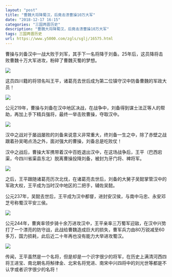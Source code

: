 ```yaml
---
layout: "post"
title: "曹魏大将降蜀汉，后竟击溃曹操10万大军"
date: "2018-12-17 16:15"
categories: "三国两晋历史"
description: "曹魏大将降蜀汉，后竟击溃曹操10万大军"
tags: 三国两晋历史
url: https://www.y5000.com/zgls/sglj/16575.html
---
```






曹操与刘备汉中一战大败于刘军，其手下一名将降于刘备。25年后，这员降将击败曹魏十万大军进攻，粉碎了曹魏灭蜀的梦想。

![](https://img.y5000.com/uploads/allimg/170310/8-1F310113G4432.jpg)

这员四川籍的将领名叫王平，诸葛亮去世后成为第二位镇守汉中防备曹魏的军政大员！

![](https://img.y5000.com/uploads/allimg/170310/8-1F310113H1943.jpg)

公元219年，曹操与刘备在汉中地区决战，在战争中，刘备得到谋士法正等人的帮助，再加上手下精兵强将，最终一举击败曹操，夺取汉中。

![](https://img.y5000.com/uploads/allimg/170310/8-1F310113HVG.jpg)

汉中之战对于屡战屡败的刘备来说意义非常重大，终刘备一生之中，除了赤壁之战跟着孙吴喝点汤之外，面对强大的曹操，刘备总是吃败仗！

汉中之战后，曹操大军携带着汉中百姓退出汉中，在这场战争后，王平（巴西宕渠，今四川省渠县东北）脱离曹操投降刘备，被封为牙门将、裨将军。

![](https://img.y5000.com/uploads/allimg/170310/8-1F310113I3C4.jpg)

之后，王平跟随诸葛亮历次北伐，在诸葛亮去世后，刘备的大舅子吴懿掌管汉中的军政大权，王平成为当时汉中地区的二把手，辅佐吴懿。

公元237年，吴懿去世后，王平成为汉中都督，进封安汉侯，与南中马忠、永安邓芝号称蜀汉平安三侯。

![](https://img.y5000.com/uploads/allimg/170310/11424J447-0.jpg)

公元244年，曹爽率领步骑十余万进攻汉中，王平亲率三万蜀军迎敌，在汉中兴势打了一个漂亮的防守战，此战给曹魏造成巨大的损失，曹军兵力由80万锐减至60多万，国力损耗，此后近二十年再也没有能力大举进攻蜀汉。

![](https://img.y5000.com/uploads/allimg/170310/11424L5Z-1.jpg)

传闻，王平虽然是一个名将，但是却是一个识字很少的将军，在历史上满清河西四将王进宝、南北朝名将斛律金、北宋名将党进、南宋中兴四将中的刘光世等都是不认字或者识字很少的名将！
